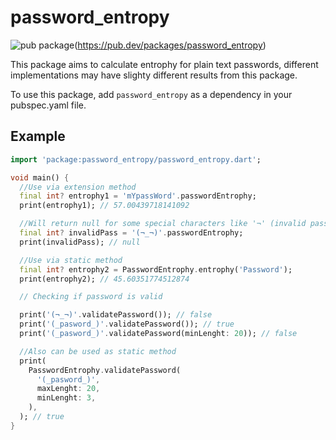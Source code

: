 <!-- 
This README describes the package. If you publish this package to pub.dev,
this README's contents appear on the landing page for your package.

For information about how to write a good package README, see the guide for
[writing package pages](https://dart.dev/guides/libraries/writing-package-pages). 

For general information about developing packages, see the Dart guide for
[creating packages](https://dart.dev/guides/libraries/create-library-packages)
and the Flutter guide for
[developing packages and plugins](https://flutter.dev/developing-packages). 
-->
# password_entropy

![pub package](https://img.shields.io/pub/v/password_entropy.svg)(https://pub.dev/packages/password_entropy)

This package aims to calculate entrophy for plain text passwords, different implementations may have slighty different results from this package.

To use this package, add `password_entropy` as a dependency in your pubspec.yaml file.


## Example

```dart
import 'package:password_entropy/password_entropy.dart';

void main() {
  //Use via extension method
  final int? entrophy1 = 'mYpassWord'.passwordEntrophy;
  print(entrophy1); // 57.00439718141092

  //Will return null for some special characters like '¬' (invalid password)
  final int? invalidPass = '(¬_¬)'.passwordEntrophy;
  print(invalidPass); // null

  //Use via static method
  final int? entrophy2 = PasswordEntrophy.entrophy('Password');
  print(entrophy2); // 45.60351774512874

  // Checking if password is valid

  print('(¬_¬)'.validatePassword()); // false
  print('(_pasword_)'.validatePassword()); // true
  print('(_pasword_)'.validatePassword(minLenght: 20)); // false

  //Also can be used as static method
  print(
    PasswordEntrophy.validatePassword(
      '(_pasword_)',
      maxLenght: 20,
      minLenght: 3,
    ),
  ); // true
}
```